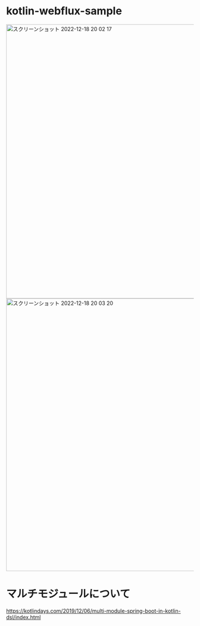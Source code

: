 # kotlin-webflux-sample


<img width="735" alt="スクリーンショット 2022-12-18 20 02 17" src="https://user-images.githubusercontent.com/1080346/208294802-ffdb77c5-dbdd-4300-acd3-b87a6c05c961.png">

<img width="731" alt="スクリーンショット 2022-12-18 20 03 20" src="https://user-images.githubusercontent.com/1080346/208294834-4b01dc53-1c7e-41e0-9a0f-20b68a47c1a1.png">

# マルチモジュールについて
https://kotlindays.com/2019/12/06/multi-module-spring-boot-in-kotlin-dsl/index.html
